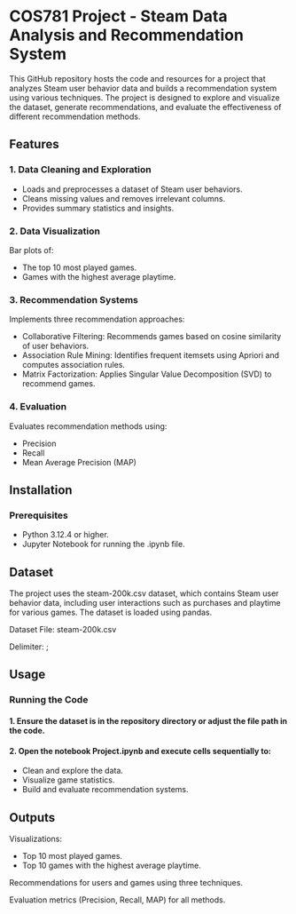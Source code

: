 # COS781 Project - Steam Data Analysis and Recommendation System

This GitHub repository hosts the code and resources for a project that analyzes Steam user behavior data and builds a recommendation system using various techniques. The project is designed to explore and visualize the dataset, generate recommendations, and evaluate the effectiveness of different recommendation methods.

## Features
### 1. Data Cleaning and Exploration
* Loads and preprocesses a dataset of Steam user behaviors.
* Cleans missing values and removes irrelevant columns.
* Provides summary statistics and insights.
### 2. Data Visualization
Bar plots of:
* The top 10 most played games.
* Games with the highest average playtime.
### 3. Recommendation Systems
Implements three recommendation approaches:

* Collaborative Filtering: Recommends games based on cosine similarity of user behaviors.
* Association Rule Mining: Identifies frequent itemsets using Apriori and computes association rules.
* Matrix Factorization: Applies Singular Value Decomposition (SVD) to recommend games.
  
### 4. Evaluation
Evaluates recommendation methods using:
* Precision
* Recall
* Mean Average Precision (MAP)

## Installation
### Prerequisites
* Python 3.12.4 or higher.
* Jupyter Notebook for running the .ipynb file.


## Dataset
The project uses the steam-200k.csv dataset, which contains Steam user behavior data, including user interactions such as purchases and playtime for various games. The dataset is loaded using pandas.

Dataset File: steam-200k.csv

Delimiter: ;

## Usage
### Running the Code
#### 1. Ensure the dataset is in the repository directory or adjust the file path in the code.
#### 2. Open the notebook Project.ipynb and execute cells sequentially to:
  * Clean and explore the data.
  * Visualize game statistics.
  * Build and evaluate recommendation systems.

## Outputs
Visualizations:
* Top 10 most played games.
* Top 10 games with the highest average playtime.
  
Recommendations for users and games using three techniques.

Evaluation metrics (Precision, Recall, MAP) for all methods.
